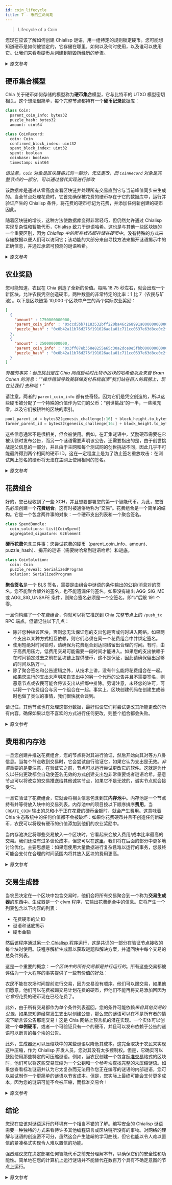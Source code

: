 ```yaml
---
id: coin_lifecycle
title: 7 - 币的生命周期
---
```


> Lifecycle of a Coin

您现在应该了解如何创建 Chialisp 谜语，用一组特定的规则锁定硬币。您可能想知道硬币是如何被锁定的，它存储在哪里，如何以及何时使用，以及谁可以使用它。让我们来看看硬币从创建到销毁所经历的步骤。

<details>
<summary>原文参考</summary>

You should now understand how to create Chialisp puzzles that lock up coins with a particular set of rules.
You may be wondering how a coin gets locked up, where it is stored, how and when it gets spent, and who can spend it.
Let's take a look at the steps a coin goes through from its creation to its destruction.

</details>

## 硬币集合模型

Chia 关于硬币如何存储的模型称为**硬币集合**模型，它与比特币的 UTXO 模型密切相关。这个想法很简单，每个完整节点都持有一个**硬币记录**数据库：

```python
class Coin:
  parent_coin_info: bytes32
  puzzle_hash: bytes32
  amount: uint64

class CoinRecord:
  coin: Coin
  confirmed_block_index: uint32
  spent_block_index: uint32
  spent: boolean
  coinbase: boolean
  timestamp: uint64
```

*请注意，`Coin` 对象是区块链格式的一部分，无法更改，而 `CoinRecord` 对象是完整节点的一部分，可以通过替代实现进行修改*

该数据库是通过从零高度查看区块链并处理所有交易直到它与当前峰值同步来生成的。当全节点处理花费时，它首先确保被花费的硬币存在于它的数据库中，运行并验证产生的 Chialisp 条件，将花费的硬币标记为花费，并添加任何新创建的硬币因此。

随着区块链的增长，这种方法使数据库变得非常轻巧，但仍然允许通过 Chialisp 实现复杂性和智能代币，Chialisp 致力于谜语哈希。这也是与其他一些区块链的一个重要区别，因为 *Chialisp 中的所有状态都存储在硬币中*。没有特殊的方式来存储数据以便人们可以访问它；该功能的大部分来自寻找方法来揭开谜语揭示中的正确信息，并通过承诺可预测的谜语哈希。

<details>
<summary>原文参考</summary>

- ## The Coin Set Model

Chia's model of how coins are stored is called the **coin set** model and is closely modelled after Bitcoin's UTXO model.
The idea is simple, every full node holds onto a database of **coin records**:

```python
class Coin:
  parent_coin_info: bytes32
  puzzle_hash: bytes32
  amount: uint64

class CoinRecord:
  coin: Coin
  confirmed_block_index: uint32
  spent_block_index: uint32
  spent: boolean
  coinbase: boolean
  timestamp: uint64
```
*Note that the `Coin` object is part of the blockchain format and cannot be changed, while the `CoinRecord` object is part of the full node and can be modified by alternative implementations*

This database is generated by looking at the blockchain from block height zero and processing all of the transactions until it is in sync with the current peak.
When a full node processes a spend, it first makes sure that the coin being spent exists in its database, runs and validates the Chialisp conditions that are produced, marks the coin that was being spent as spent, and adds any new coins that were created as a result.

This approach makes the database very light as the blockchain grows, but still allows for complexity and smart coins through Chialisp which is committed to inside the puzzle hash.
It is also an important distinction from some other blockchains in that *all state in Chialisp is stored in the coins*.
There is no special way to store data so that people can access it; the majority of that functionality comes from finding ways to reveal the proper information in puzzle reveals and by committing to predictable puzzle hashes.

</details>

## 农业奖励

您可能知道，农民在 Chia 创造了全新的价值。每隔 18.75 秒左右，就会出现一个新区块，允许农民凭空创造硬币，两种数量的非常特定的比率：1 比 7（农民与矿池）。以下是区块链第 10,000 个区块中产生的两个实际农业奖励：

```json
[
  {
    "amount" : 1750000000000,
    "parent_coin_info" : "0xccd5bb71183532bff220ba46c268991a0000000000000000000000000000270b",
    "puzzle_hash" : "0x0b42a11b76d276f191026ae1a01c711cc0637e63d8ce0c2f62d6d079cc974920"
  },
  {
    "amount" : 250000000000,
    "parent_coin_info" : "0x3ff07eb358e8255a65c30a2dce0e5fbb0000000000000000000000000000270b",
    "puzzle_hash" : "0x0b42a11b76d276f191026ae1a01c711cc0637e63d8ce0c2f62d6d079cc974920"
  }
]
```

_有趣的事实：创世挑战是在 Chia 网络启动时比特币区块的哈希值以及来自 Bram Cohen 的消息：““操作错误导致美联储支付系统崩溃”我们站在巨人的肩膀上，现在让我们 去种地！”_

请注意，两者的 `parent_coin_info` 都有些奇怪。因为它们是凭空创造的，所以这些硬币被分配了一个特殊的价值作为它们的父币：“创世挑战”的一半，一些填充零，以及它们被耕种的区块的索引。

```python
pool_parent_id = bytes32(genesis_challenge[:16] + block_height.to_bytes(16, "big"))
farmer_parent_id = bytes32(genesis_challenge[16:] + block_height.to_bytes(16, "big"))
```

这些信息通常不是很相关，但会被使用。例如，在汇集谜语中，奖励硬币需要在它被认领时发布公告，而另一个谜语需要声明该公告。还需要指出的是，由于创世挑战是父信息的一部分，并且由于主网和每个测试网的创世挑战不同，因此几乎不可能最终得到两个相同的硬币 ID。这在一定程度上是为了防止签名重放攻击：在测试网上签名的硬币将无法在主网上使用相同的签名。

<details>
<summary>原文参考</summary>

- ## Farming Rewards

As you probably know, farmers create the entirety of new value in Chia.
Every 18.75 seconds or so, a new block pops into existence that allows for a farmer to create a coin out of thin air, in two amounts of a very specific ratio: 1 to 7 (farmer to pool).
Here are two actual farming rewards that were generated in block 10,000 of the blockchain:

```json
[
  {
    "amount" : 1750000000000,
    "parent_coin_info" : "0xccd5bb71183532bff220ba46c268991a0000000000000000000000000000270b",
    "puzzle_hash" : "0x0b42a11b76d276f191026ae1a01c711cc0637e63d8ce0c2f62d6d079cc974920"
  },
  {
    "amount" : 250000000000,
    "parent_coin_info" : "0x3ff07eb358e8255a65c30a2dce0e5fbb0000000000000000000000000000270b",
    "puzzle_hash" : "0x0b42a11b76d276f191026ae1a01c711cc0637e63d8ce0c2f62d6d079cc974920"
  }
]
```
_Fun fact: The genesis challenge is the hash of a bitcoin block around the time when the Chia network was launched and the message from Bram Cohen: ""Operational error causes Fed payment system to crash" We stand on the shoulders of giants, now let's get farming!"_

Notice that the `parent_coin_info` for both is a little strange.
Because they are created out of thin air, the coins are assigned a special value as their parent coin: one half of the "genesis challenge", some filler zeroes, and the index of the block they are farmed in.

```python
pool_parent_id = bytes32(genesis_challenge[:16] + block_height.to_bytes(16, "big"))
farmer_parent_id = bytes32(genesis_challenge[16:] + block_height.to_bytes(16, "big"))
```

This information is usually not very relevant, but it is used.
For example, in the pooling puzzles, the reward coin needs to make an announcement as it's being claimed and another puzzle needs to assert that announcement.
It's also important to point out that since the genesis challenge is part of the parent info, and since the genesis challenge is different between mainnet and each testnet, it's nearly impossible to end up with two identical coin ids. This is, in part, to prevent signature replay attacks: coins that are signed on testnet won't be able to use the same signature on mainnet.

</details>

## 花费组合

好的，您已经收到了一些 XCH，并且想要部署您的第一个智能代币。为此，您首先必须创建一个**花费组合**。这有时被通俗地称为“交易”。花费组合是一个简单的结构。它是一个包含两件事的对象：一个硬币支出列表和一个聚合签名。

```python
class SpendBundle:
  coin_solutions: List[CoinSpend]
  aggregated_signature: G2Element
```

**硬币花费**包含三件事：您尝试花费的硬币（parent_coin_info、amount、puzzle_hash）、揭开的谜语（需要树哈希到谜语哈希）和谜底。

```python
class CoinSolution:
  coin: Coin
  puzzle_reveal: SerializedProgram
  solution: SerializedProgram
```

**聚合签名**是一个 BLS 签名，需要是由组合中谜语的条件输出的公钥/消息对的签名。您不能聚合额外的签名，也不能遗漏任何签名。如果没有输出 AGG_SIG_ME 或 AGG_SIG_UNSAFE 条件，则聚合签名必须是一个空签名，即“c”后跟 191 个零。

一旦你构建了一个花费组合，你就可以将它推送到 Chia 完整节点上的 `/push_tx` RPC 端点。但请记住以下几点：

* 除非您种植该区块，否则您无法保证您的支出包是否或何时进入网络。如果两个支出以某种方式相互依赖，则它们必须在同一个花费组合中并绑定签名。
* 使用短绝对时间锁时，请确保为花费组合到达网络留出合理的时间。有时，由于高费用压力，低费用交易可能需要一段时间才能进入。如果您的支出依赖于在时间锁定过去之前在区块链上提供硬币，这不是保证，因此请确保留出足够的时间以防万一。
* 除了聚合签名和公告逻辑之外，从技术上讲，没有什么能将花费组合在一起。如果您进行的支出未声明来自支出中的另一个代币的公告并且不需要签名，则恶意节点或农民可能会将该支出从捆绑中排除。另请注意，未经您的许可，可以将一个花费组合与另一个组合在一起。事实上，区块创建代码在创建生成器时也做了类似的事情，我们很快就会谈到。

请记住，其他节点也在处理这部分数据，最好假设它们将尝试更改其所能更改的所有内容。确保如果以您不喜欢的方式进行任何更改，则整个组合都会失败。

<details>
<summary>原文参考</summary>

- ## Spend Bundles

Alright, so you've received some XCH and you want to deploy your first smart coin.
To do that, you're first going to have to create a **spend bundle**.
This is sometimes referred to colloquially as a "transaction". A spend bundle is a simple construct.
It is an object that contains exactly two things: a list of coin spends and an aggregated signature.

```python
class SpendBundle:
  coin_solutions: List[CoinSpend]
  aggregated_signature: G2Element
```

A **coin spend** contains exactly three things: The coin you are trying to spend (parent_coin_info, amount, puzzle_hash), the puzzle reveal (needs to tree hash to the puzzle hash), and the solution.

```python
class CoinSolution:
  coin: Coin
  puzzle_reveal: SerializedProgram
  solution: SerializedProgram
```

The **aggregated signature** is a BLS signature and needs to be a signature of exactly the public key/message pairs that are output by the conditions from puzzles in the bundle.
You cannot aggregate extra signatures, nor can you leave out any.
If there are no AGG_SIG_ME or AGG_SIG_UNSAFE conditions that are output, the aggregated signature must be an empty signature which is a "c" followed 191 zeroes.

Once you have constructed a spend bundle, you can push it to the `/push_tx` RPC endpoint on a Chia full node.
Keep in mind a few things though:

* Unless you farm the block, you cannot guarantee if or when your spend bundle will make it to the network.
If two spends rely on each other some way, they must be in the same spend bundle and bound with signatures.
* When using short absolute timelocks, make sure to leave in a reasonable amount of time for the bundle to reach the network.
Sometimes, due to high fee pressure, it may take a while for a low fee transaction to get in.
If your spend relies on having the coin available on the blockchain before the timelock passes, it's not a guarantee, so make sure to leave in a good amount of time just in case.
* Nothing technically keeps the spends in a spend bundle together except for the aggregated signature and announcement logic.
If you make a spend that does not assert an announcement from another coin in the spend AND does not require a signature, that spend can be excluded from the bundle by a malicious node or farmer.
Also note that a spend bundle can be aggregated with another without your permission.
In fact, the block creation code does something similar when it creates the generator, which we will talk about soon.

Remember that other nodes are handling this piece of data as well, and it's best to assume that they will try to change everything that they can.
Make sure that if anything changes in a way you don't like, the whole bundle will fail.

</details>

## 费用和内存池

一旦您创建并推送花费组合，您的节点将对其进行验证，然后开始向其对等方八卦信息。当每个节点收到交易时，它会尝试自行验证它，如果它认为支出是无效。*非常*重要的是要注意，在验证它之前，节点可以运行尝试更改它的软件。这就是为什么以任何更改都会自动使签名无效的方式创建支出包非常重要或者谜语哈希。恶意节点可以将改变的交易推送给其他诚实节点，如果它不是无效的，诚实节点就会接受它。

一旦它验证了花费组合，它就会将相关信息包含到其**内存池**中。内存池是一个节点持有并等待放入块中的交易列表。内存池中的项目按以下顺序排序**费用**。当 `CREATE_COIN` 输出的总和小于正在花费的硬币金额时，就会产生费用。这意味着 Chia 生态系统中的任何价值都不会被破坏：如果你花费硬币并且不创造任何新硬币，农民可以将现有硬币的价值添加到他们的农业奖励中。

当内存池决定将哪些交易放入一个区块时，它看起来会放入费用/成本比率最高的交易。我们还没有过多谈论成本，但您可以在[这里](/docs/ref/clvm#costs)，我们将在后面的部分中更多地讨论优化。主要思想是：如果您使用大量数据进行复杂且难以运行的事务，您最终可能会支付在合理的时间范围内将其放入区块的费用更高。

<details>
<summary>原文参考</summary>

- ## Fees and the Mempool

Once you create and push a spend bundle, your node will validate it and then start gossiping the information out to its peers.
When each node receives a transaction it tries to validate it on its own and will reject it if it considers the spend to be invalid.
It is *extremely* important to note that before it validates it, the node can run software that tries to change it.
This is why it's very important that you create your spend bundles in a way that any changes will automatically invalidate the signature or the puzzle hash.
The malicious node can push the changed transaction to other honest nodes, and if it's not invalid, the honest nodes will accept it.

Once it has validated the spend bundle, it will include the relevant information into its **mempool**.
The mempool is a list of transactions that a node is holding onto and waiting to put into a block.
Items in the mempool are sorted by **fees**.
A fee is created when the sum of the `CREATE_COIN` outputs is less than the amount of the coin that is being spent.
This means that no value can ever be destroyed in the Chia ecosystem: if you spend a coin and don't create any new coins, the farmer can add the value of the existing coin to their farming rewards.

When the mempool is deciding which transactions to put into a block, it looks to put in the transactions with the highest fee / cost ratio.
We haven't talked much about cost yet, but you can find out more about it [here](/docs/ref/clvm#costs) and we'll talk about optimization more in a later section.
The main idea is: if you make a complex and hard to run transaction with a lot of data, you will probably end up paying a higher fee to get it into a block in a reasonable time frame.

</details>

## 交易生成器

当农民决定在一个区块中包含交易时，他们会将所有交易聚合到一个称为**交易生成器**的东西中。生成器是一个 clvm 程序，它输出花费组合中的信息。它将产生一个列表包含以下内容的列表：

* 花费硬币的父 ID
* 谜语和谜底揭示
* 硬币金额

然后该程序通过[另一个 Chialisp 程序](https://github.com/Chia-Network/chia-blockchain/blob/59de4ffe9f98de62d281695d1f519d65ef2e2ece/chia/wallet/puzzles/rom_bootstrap_generator.clvm)运行，这是共识的一部分在验证节点接收的每个块时使用。该程序解析生成器以获取谜题和解决方案，并返回块中每个交易的总条件列表。

这是一个重要的概念：*一个区块中的所有交易都是并行运行的*。所有这些交易都被评估为一个大程序的事实提供了一些有价值的好处：

农民不能在农场时间提前进行交易，因为交易没有顺序。他们可以踢交易，如果他们愿意，他们可以花费被踢交易计划花费的硬币，但他们不能再将交易添加回因为它*曾经*花费的硬币现在已经花费了。

此外，由于所有交易都作为单个条件列表返回，您的条件可能依赖*来自其他交易的公告*。如果您知道经常发生支出以创建公告，那么您的谜语可以在不是所有者的情况下断言该公告那笔交易！这是 Chia 网络上预言机的潜在实现。一个实体可以创建一个**单例硬币**，或者一个可验证只有一个的硬币，并且可以发布依赖于公告的谜语可以断言的每个块的公告。

此外，生成器还可以压缩块中的某些谜语以降低其成本。这完全取决于农民来实现这种压缩，作为 Chialisp 开发人员，您对其没有太多控制权。但是，它确实可以鼓励使用那些特定的可压缩谜语。例如，当农民创建一个包含[标准交易](/docs/standard_transaction)格式的区块时，他们可以将这些交易压缩为一个公钥和一个参考块查找完整的未压缩谜语。如果您查看标准谜语并认为它太复杂而无法用作您正在编写的谜语的内部谜语，您可以尝试制作一个更简单的谜语以节省成本。但是，您实际上最终可能会支付更多成本，因为您的谜语可能不会被压缩，而标准交易会！

<details>
<summary>原文参考</summary>

- ## Transaction Generators

When a farmer decides to include transactions in a block, they will aggregate all of them into something called a **transaction generator**.
A generator is a clvm program that outputs the information in the spend bundle.
It will result in a list of lists that contain:

* The parent ID of the coin being spent
* The puzzle and solution reveals
* The coin amount

That program is then run through [another Chialisp program](https://github.com/Chia-Network/chia-blockchain/blob/59de4ffe9f98de62d281695d1f519d65ef2e2ece/chia/wallet/puzzles/rom_bootstrap_generator.clvm) that is a part of consensus and is used when validating every block that a node receives.
That program parses the generator for puzzle and solution reveals, and returns a total list of conditions for every transaction in the block.

This is an important concept: *all transactions in a block are run in parallel*.
The fact that all of these transactions are evaluated as one big program provides some valuable benefits:

Farmers cannot front-run a transaction at farm time because there is no order to the transactions.
They can kick transactions and spend the coins that the kicked transactions were planning to spend if they'd like, but they cannot then add the transaction back into the set because the coin it *was* spending is now already spent.

Also, since all transactions are returned as a single list of conditions, your conditions can potentially rely on *announcements from other transactions*.
If you know that a spend frequently happens that creates an announcement, your puzzles can assert that announcement without being the owner of that transaction!  This is a potential implementation for oracles on the Chia Network.
An entity can create a **singleton**, or a coin that there is verifiably only one of, and can make announcements every block that puzzles reliant on the announcements can assert.

Furthermore, generators also enable the compression of certain puzzles in a block to reduce their cost.
This is entirely dependent on the farmers to make this compression happen, and as a Chialisp developer you don't have much control over it.
However, it does incentivize the use of those specific compress-able puzzles.
For example, when farmers create a block with the [standard transaction](/docs/standard_transaction) format in them, they can compress those transactions down to a single pubkey and a reference of a block to look in to find the full uncompressed puzzle.
If you look at the standard puzzle and decide that it's too complex to use as an inner puzzle for a puzzle you are writing, you may try to make a simpler puzzle to save cost.
However, you may actually end up paying more cost because your puzzle may not be compressed whereas the standard transaction will!

</details>

## 结论

您现在应该对谜语运行的环境有一个相当不错的了解。编写安全的 Chialisp 谜语需要一种独特的方式来看待许多其他编程语言或区块链所没有的事物。对网络的理解与谜语的创造密不可分，虽然这会产生陡峭的学习曲线，但它也能以令人难以置信的紧凑格式实现令人难以置信的功能。

强烈建议您在决定部署任何智能代币之前充分理解本节，以确保它们的安全性和功能性。简单地在您的计算机上运行谜语并不能替代在数百万个具有不确定意图的节点上运行。

<details>
<summary>原文参考</summary>

- ## Conclusion

You should now have a pretty decent grasp of the environment that your puzzles will be running in.
Writing secure Chialisp puzzles requires a somewhat unique way of looking at things that is not shared by many other programming languages or blockchains.
Understanding of the network is inextricably intertwined with the creation of puzzles and while that creates a steep learning curve, it also enables incredible functionality in an incredibly compact format.

It is highly recommended that you fully understand this section before you decide to deploy any smart coin so that you can ensure they are secure and functional.
Simply running the puzzle on your computer is no substitute for having it run on millions of nodes with indeterminable intent.

</details>
